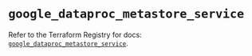 # `google_dataproc_metastore_service`

Refer to the Terraform Registry for docs: [`google_dataproc_metastore_service`](https://registry.terraform.io/providers/hashicorp/google-beta/6.18.1/docs/resources/google_dataproc_metastore_service).
